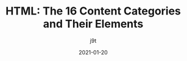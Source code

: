 ---
author: j9t
date: 2021-01-20
layout: post.njk
tags:
  - html
  - semantics
target_url: https://meiert.com/en/blog/html-content-categories/
title: "HTML: The 16 Content Categories and Their Elements"
---